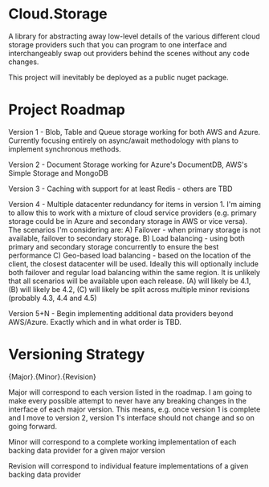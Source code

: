 # Cloud.Storage
A library for abstracting away low-level details of the various different cloud storage providers such that you can program to one interface and interchangeably swap out providers behind the scenes without any code changes.

This project will inevitably be deployed as a public nuget package.

# Project Roadmap

Version 1 - Blob, Table and Queue storage working for both AWS and Azure.  Currently focusing entirely on async/await methodology with plans to implement synchronous methods.

Version 2 - Document Storage working for Azure's DocumentDB, AWS's Simple Storage and MongoDB

Version 3 - Caching with support for at least Redis - others are TBD

Version 4 - Multiple datacenter redundancy for items in version 1.  I'm aiming to allow this to work with a mixture of cloud service providers (e.g. primary storage could be in Azure and secondary storage in AWS or vice versa).
The scenarios I'm considering are:
A) Failover - when primary storage is not available, failover to secondary storage.
B) Load balancing - using both primary and secondary storage concurrently to ensure the best performance
C) Geo-based load balancing - based on the location of the client, the closest datacenter will be used.  Ideally this will optionally include both failover and regular load balancing within the same region.
It is unlikely that all scenarios will be available upon each release.  (A) will likely be 4.1, (B) will likely be 4.2, (C) will likely be split across multiple minor revisions (probably 4.3, 4.4 and 4.5)

Version 5+N - Begin implementing additional data providers beyond AWS/Azure.  Exactly which and in what order is TBD.

# Versioning Strategy

{Major}.{Minor}.{Revision}

Major will correspond to each version listed in the roadmap.  I am going to make every possible attempt to never have any breaking changes in the interface of each major version.  This means, e.g. once version 1 is complete and I move to version 2, version 1's interface should not change and so on going forward.

Minor will correspond to a complete working implementation of each backing data provider for a given major version

Revision will correspond to individual feature implementations of a given backing data provider